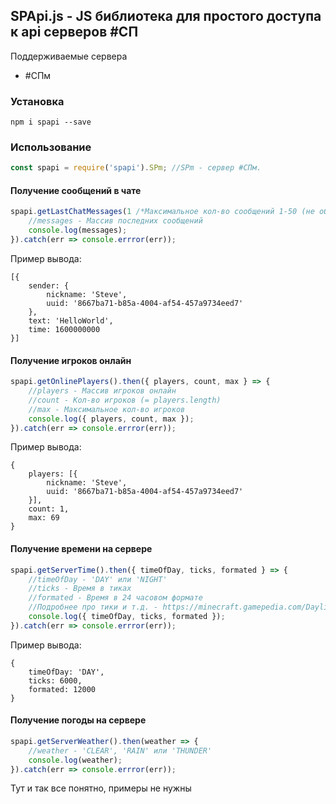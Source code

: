 ## SPApi.js - JS библиотека для простого доступа к api серверов #СП
Поддерживаемые сервера
- #СПм

### Установка
```
npm i spapi --save
```
### Использование
```javascript
const spapi = require('spapi').SPm; //SPm - сервер #СПм.
```
#### Получение сообщений в чате
```javascript
spapi.getLastChatMessages(1 /*Максимальное кол-во сообщений 1-50 (не обязательно)*/).then(messages => {
	//messages - Массив последних сообщений
	console.log(messages);
}).catch(err => console.errror(err));
```
Пример вывода:
```
[{
	sender: {
		nickname: 'Steve',
		uuid: '8667ba71-b85a-4004-af54-457a9734eed7'
	},
	text: 'HelloWorld',
	time: 1600000000
}]
```

#### Получение игроков онлайн
```javascript
spapi.getOnlinePlayers().then({ players, count, max } => {
	//players - Массив игроков онлайн
	//count - Кол-во игроков (= players.length)
	//max - Максимальное кол-во игроков
	console.log({ players, count, max });
}).catch(err => console.errror(err));
```
Пример вывода:
```
{
	players: [{
		nickname: 'Steve',
		uuid: '8667ba71-b85a-4004-af54-457a9734eed7'
	}],
	count: 1,
	max: 69
}
```

#### Получение времени на сервере
```javascript
spapi.getServerTime().then({ timeOfDay, ticks, formated } => {
	//timeOfDay - 'DAY' или 'NIGHT'
	//ticks - Время в тиках
	//formated - Время в 24 часовом формате
	//Подробнее про тики и т.д. - https://minecraft.gamepedia.com/Daylight_cycle#24-hour_Minecraft_day
	console.log({ timeOfDay, ticks, formated });
}).catch(err => console.errror(err));
```
Пример вывода:
```
{
	timeOfDay: 'DAY',
	ticks: 6000,
	formated: 12000
}
```

#### Получение погоды на сервере
```javascript
spapi.getServerWeather().then(weather => {
	//weather - 'CLEAR', 'RAIN' или 'THUNDER'
	console.log(weather);
}).catch(err => console.errror(err));
```
Тут и так все понятно, примеры не нужны